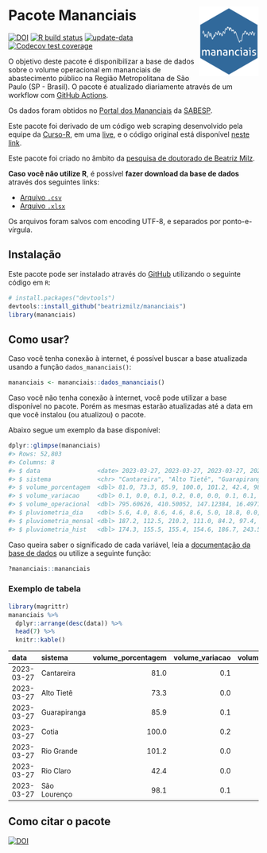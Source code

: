 
<!-- README.md is generated from README.Rmd. Please edit that file -->

# Pacote Mananciais <img src="man/figures/hexlogo.png" align="right" width = "120px"/>

<!-- badges: start -->

[![DOI](https://zenodo.org/badge/DOI/10.5281/zenodo.4733056.svg)](https://doi.org/10.5281/zenodo.4733056)
[![R build
status](https://github.com/beatrizmilz/mananciais/workflows/R-CMD-check/badge.svg)](https://github.com/beatrizmilz/mananciais/actions)
[![update-data](https://github.com/beatrizmilz/mananciais/actions/workflows/2-update_data.yaml/badge.svg)](https://github.com/beatrizmilz/mananciais/actions/workflows/2-update_data.yaml)
[![Codecov test
coverage](https://codecov.io/gh/beatrizmilz/mananciais/branch/master/graph/badge.svg)](https://codecov.io/gh/beatrizmilz/mananciais?branch=master)
<!-- badges: end -->

O objetivo deste pacote é disponibilizar a base de dados sobre o volume
operacional em mananciais de abastecimento público na Região
Metropolitana de São Paulo (SP - Brasil). O pacote é atualizado
diariamente através de um workflow com [GitHub
Actions](https://github.com/beatrizmilz/mananciais/actions).

Os dados foram obtidos no [Portal dos
Mananciais](http://mananciais.sabesp.com.br/Situacao) da
[SABESP](http://site.sabesp.com.br/site/Default.aspx).

Este pacote foi derivado de um código web scraping desenvolvido pela
equipe da [Curso-R](https://www.curso-r.com/), em uma
[live](https://youtu.be/jvZIxrMmOcQ), e o código original está
disponível [neste
link](https://github.com/curso-r/lives/blob/master/drafts/20200730_scraper_sabesp.R).

Este pacote foi criado no âmbito da [pesquisa de doutorado de Beatriz
Milz](https://beatrizmilz.github.io/tese/).

**Caso você não utilize R**, é possível **fazer download da base de
dados** através dos seguintes links:

- [Arquivo
  `.csv`](https://github.com/beatrizmilz/mananciais/raw/master/inst/extdata/mananciais.csv)
- [Arquivo
  `.xlsx`](https://github.com/beatrizmilz/mananciais/blob/master/inst/extdata/mananciais.xlsx?raw=true)

Os arquivos foram salvos com encoding UTF-8, e separados por
ponto-e-vírgula.

## Instalação

Este pacote pode ser instalado através do [GitHub](https://github.com/)
utilizando o seguinte código em `R`:

``` r
# install.packages("devtools")
devtools::install_github("beatrizmilz/mananciais")
library(mananciais)
```

## Como usar?

Caso você tenha conexão à internet, é possível buscar a base atualizada
usando a função `dados_mananciais()`:

``` r
mananciais <- mananciais::dados_mananciais() 
```

Caso você não tenha conexão à internet, você pode utilizar a base
disponível no pacote. Porém as mesmas estarão atualizadas até a data em
que você instalou (ou atualizou) o pacote.

Abaixo segue um exemplo da base disponível:

``` r
dplyr::glimpse(mananciais)
#> Rows: 52,803
#> Columns: 8
#> $ data                <date> 2023-03-27, 2023-03-27, 2023-03-27, 2023-03-27, 2…
#> $ sistema             <chr> "Cantareira", "Alto Tietê", "Guarapiranga", "Cotia…
#> $ volume_porcentagem  <dbl> 81.0, 73.3, 85.9, 100.0, 101.2, 42.4, 98.1, 80.9, …
#> $ volume_variacao     <dbl> 0.1, 0.0, 0.1, 0.2, 0.0, 0.0, 0.1, 0.1, -0.1, -0.1…
#> $ volume_operacional  <dbl> 795.60626, 410.50052, 147.12384, 16.49713, 113.522…
#> $ pluviometria_dia    <dbl> 5.6, 4.0, 8.6, 4.6, 8.6, 5.0, 18.8, 0.0, 0.1, 0.2,…
#> $ pluviometria_mensal <dbl> 187.2, 112.5, 210.2, 111.0, 84.2, 97.4, 301.6, 181…
#> $ pluviometria_hist   <dbl> 174.3, 155.5, 155.4, 154.6, 186.7, 243.5, 196.8, 1…
```

Caso queira saber o significado de cada variável, leia a [documentação
da base de
dados](https://beatrizmilz.github.io/mananciais/reference/mananciais.html)
ou utilize a seguinte função:

``` r
?mananciais::mananciais
```

### Exemplo de tabela

``` r
library(magrittr)
mananciais %>% 
  dplyr::arrange(desc(data)) %>% 
  head(7) %>%
  knitr::kable()
```

| data       | sistema      | volume_porcentagem | volume_variacao | volume_operacional | pluviometria_dia | pluviometria_mensal | pluviometria_hist |
|:-----------|:-------------|-------------------:|----------------:|-------------------:|-----------------:|--------------------:|------------------:|
| 2023-03-27 | Cantareira   |               81.0 |             0.1 |          795.60626 |              5.6 |               187.2 |             174.3 |
| 2023-03-27 | Alto Tietê   |               73.3 |             0.0 |          410.50052 |              4.0 |               112.5 |             155.5 |
| 2023-03-27 | Guarapiranga |               85.9 |             0.1 |          147.12384 |              8.6 |               210.2 |             155.4 |
| 2023-03-27 | Cotia        |              100.0 |             0.2 |           16.49713 |              4.6 |               111.0 |             154.6 |
| 2023-03-27 | Rio Grande   |              101.2 |             0.0 |          113.52278 |              8.6 |                84.2 |             186.7 |
| 2023-03-27 | Rio Claro    |               42.4 |             0.0 |            5.79223 |              5.0 |                97.4 |             243.5 |
| 2023-03-27 | São Lourenço |               98.1 |             0.1 |           87.12834 |             18.8 |               301.6 |             196.8 |

## Como citar o pacote

[![DOI](https://zenodo.org/badge/DOI/10.5281/zenodo.4733056.svg)](https://doi.org/10.5281/zenodo.4733056)
